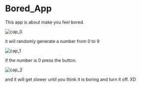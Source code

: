 # Bored_App
This app is about make you feel bored.


![cap_0](https://user-images.githubusercontent.com/70245446/123149191-96c97c00-d493-11eb-824b-0933e913da62.png)

it will randomly generate a number from 0 to 9


![cap_1](https://user-images.githubusercontent.com/70245446/123149199-97faa900-d493-11eb-9b1a-2745d8e9b3fc.png)

if the number is 0 press the button.

![cap_2](https://user-images.githubusercontent.com/70245446/123149202-98933f80-d493-11eb-95bf-5eec1c598c8e.png)

and it will get slower until you think it is boring and turn it off.
XD
